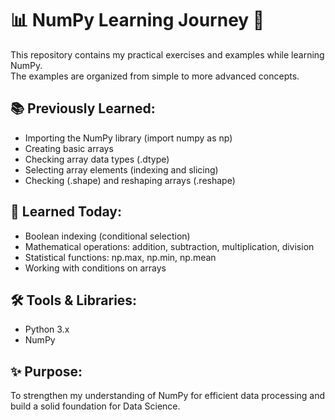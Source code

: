 # 📊 NumPy Learning Journey 🚀  

This repository contains my practical exercises and examples while learning NumPy.  
The examples are organized from simple to more advanced concepts.  

## 📚 Previously Learned:
- Importing the NumPy library (import numpy as np)  
- Creating basic arrays  
- Checking array data types (.dtype)  
- Selecting array elements (indexing and slicing)  
- Checking (.shape) and reshaping arrays (.reshape)  

## 📅 Learned Today:
- Boolean indexing (conditional selection)  
- Mathematical operations: addition, subtraction, multiplication, division  
- Statistical functions: np.max, np.min, np.mean  
- Working with conditions on arrays  

## 🛠 Tools & Libraries:
- Python 3.x  
- NumPy  

## ✨ Purpose:
To strengthen my understanding of NumPy for efficient data processing and build a solid foundation for Data Science.
